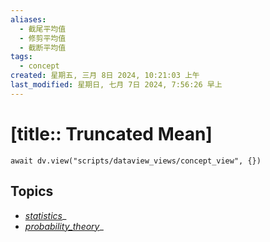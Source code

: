 ```yaml
---
aliases:
  - 截尾平均值
  - 修剪平均值
  - 截断平均值
tags:
  - concept
created: 星期五, 三月 8日 2024, 10:21:03 上午
last_modified: 星期日, 七月 7日 2024, 7:56:26 早上
---
```


# [title:: Truncated Mean]

```dataviewjs
await dv.view("scripts/dataview_views/concept_view", {})
```

## Topics

- [_statistics_](_statistics_.md)_
- [_probability_theory_](_probability_theory_.md)_
